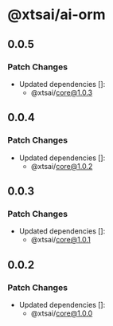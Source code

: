 # @xtsai/ai-orm

## 0.0.5

### Patch Changes

- Updated dependencies []:
  - @xtsai/core@1.0.3

## 0.0.4

### Patch Changes

- Updated dependencies []:
  - @xtsai/core@1.0.2

## 0.0.3

### Patch Changes

- Updated dependencies []:
  - @xtsai/core@1.0.1

## 0.0.2

### Patch Changes

- Updated dependencies []:
  - @xtsai/core@1.0.0
